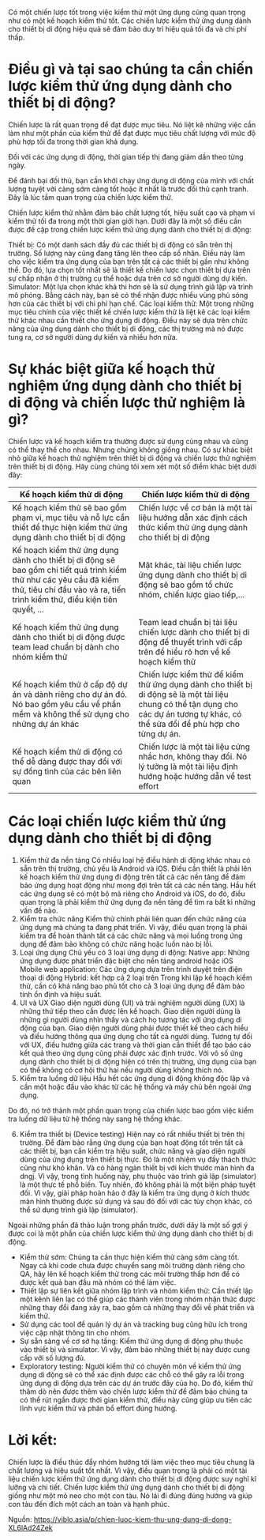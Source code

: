 Có một chiến lược tốt trong việc kiểm thử một ứng dụng cũng quan trọng như có một kế hoạch kiểm thử tốt. Các chiến lược kiểm thử ứng dụng dành cho thiết bị di động hiệu quả sẽ đảm bảo duy trì hiệu quả tối đa và chi phí thấp.

# Điều gì và tại sao chúng ta cần chiến lược kiểm thử ứng dụng dành cho thiết bị di động?

Chiến lược là rất quan trọng để đạt được mục tiêu. Nó liệt kê những việc cần làm như một phần của kiểm thử để đạt được mục tiêu chất lượng với mức độ phù hợp tối đa trong thời gian khả dụng.

Đối với các ứng dụng di động, thời gian tiếp thị đang giảm dần theo từng ngày.

Để đánh bại đối thủ, bạn cần khởi chạy ứng dụng di động của mình với chất lượng tuyệt vời càng sớm càng tốt hoặc ít nhất là trước đối thủ cạnh tranh. Đây là lúc tầm quan trọng của chiến lược kiểm thử.

Chiến lược kiểm thử nhằm đảm bảo chất lượng tốt, hiệu suất cao và phạm vi kiểm thử tối đa trong một thời gian giới hạn. Dưới đây là một số điều cần được đề cập trong chiến lược kiểm thử ứng dụng dành cho thiết bị di động:

Thiết bị: Có một danh sách đầy đủ các thiết bị di động có sẵn trên thị trường. Số lượng này cũng đang tăng lên theo cấp số nhân. Điều này làm cho việc kiểm tra ứng dụng của bạn trên tất cả các thiết bị gần như không thể. Do đó, lựa chọn tốt nhất sẽ là thiết kế chiến lược chọn thiết bị dựa trên sự chấp nhận ở thị trường cụ thể hoặc dựa trên cơ sở người dùng dự kiến.
Simulator: Một lựa chọn khác khả thi hơn sẽ là sử dụng trình giả lập và trình mô phỏng. Bằng cách này, bạn sẽ có thể nhận được nhiều vùng phủ sóng hơn của các thiết bị với chi phí hạn chế.
Các loại kiểm thử: Một trong những mục tiêu chính của việc thiết kế chiến lược kiểm thử là liệt kê các loại kiểm thử khác nhau cần thiết cho ứng dụng di động. Điều này sẽ dựa trên chức năng của ứng dụng dành cho thiết bị di động, các thị trường mà nó được tung ra, cơ sở người dùng dự kiến ​​và nhiều hơn nữa.

# Sự khác biệt giữa kế hoạch thử nghiệm ứng dụng dành cho thiết bị di động và chiến lược thử nghiệm là gì?

Chiến lược và kế hoạch kiểm tra thường được sử dụng cùng nhau và cũng có thể thay thế cho nhau. Nhưng chúng không giống nhau. Có sự khác biệt nhỏ giữa kế hoạch thử nghiệm trên thiết bị di động và chiến lược thử nghiệm trên thiết bị di động. Hãy cùng chúng tôi xem xét một số điểm khác biệt dưới đây:


| Kế hoạch kiểm thử di động | Chiến lược kiểm thử di động | 
| -------- | -------- |
| Kế hoạch kiểm thử sẽ bao gồm phạm vi, mục tiêu và nỗ lực cần thiết để thực hiện kiểm thử ứng dụng dành cho thiết bị di động    | Chiến lược về cơ bản là một tài liệu hướng dẫn xác định cách thức kiểm thử ứng dụng dành cho thiết bị di động    |
| Kế hoạch kiểm thử ứng dụng dành cho thiết bị di động sẽ bao gồm chi tiết quá trình kiểm thử như các yêu cầu đã kiểm thử, tiêu chí đầu vào và ra, tiến trình kiểm thử, điều kiện tiên quyết, ... |Mặt khác, tài liệu chiến lược ứng dụng dành cho thiết bị di động sẽ bao gồm tổ chức nhóm, chiến lược giao tiếp,...|
| Kế hoạch kiểm thử ứng dụng dành cho thiết bị di động được team lead chuẩn bị dành cho nhóm kiểm thử     | Team lead chuẩn bị tài liệu chiến lược dành cho thiết bị di động để thuyết trình với cấp trên để hiểu rõ hơn về kế hoạch kiểm thử     |
|Kế hoạch kiểm thử ở cấp độ dự án và dành riêng cho dự án đó. Nó bao gồm yêu cầu về phần mềm và không thể sử dụng cho những dự án khác     |Chiến lược kiểm thử để kiểm thử ứng dụng dành cho thiết bị di động sẽ là một tài liệu chung có thể tận dụng cho các dự án tương tự khác, có thể sửa đổi để phù hợp cho từng dự án.   |
| Kế hoạch kiểm thử di động có thể dễ dàng được thay đổi với sự đồng tình của các bên liên quan   | Chiến lược là một tài liệu cứng nhắc hơn, không thay đổi. Nó lý tưởng là một tài liệu định hướng hoặc hướng dẫn về test effort     |


# Các loại chiến lược kiểm thử ứng dụng dành cho thiết bị di động
1. Kiểm thử đa nền tảng
Có nhiều loại hệ điều hành di động khác nhau có sẵn trên thị trường, chủ yếu là Android và iOS.
Điều cần thiết là phải lên kế hoạch kiểm thử ứng dụng đi động trên tất cả các nền tảng để đảm bảo ứng dụng hoạt động như mong đợi trên tất cả các nền tảng.
Hầu hết các ứng dụng sẽ có một bộ mã riêng cho Android và iOS, do đó, điều quan trọng là phải kiểm thử ứng dụng đa nền tảng để tìm ra bất kì những vấn đề nào.
2. Kiểm tra chức năng
Kiểm thử chính phải liên quan đến chức năng của ứng dụng mà chúng ta đang phát triển. Vì vậy, điều quan trọng là phải kiểm tra để hoàn thành tất cả các chức năng và mọi luồng trong ứng dụng để đảm bảo không có chức năng hoặc luồn nào bị lỗi.
3. Loại ứng dụng
Chủ yếu có 3 loại ứng dụng di động:
Native app: Những ứng dụng được phát triển đặc biệt cho nền tảng android hoặc iOS
Mobile web application: Các ứng dụng dựa trên trình duyệt trên điện thoại di động
Hybrid: kết hợp cả 2 loại trên
         Trong khi lập kế hoạch kiểm thử, cần có khả năng bao phủ tốt cho cả 3 loại ứng dụng để đảm bảo tính ổn định và hiệu suất.
4. UI và UX
Giao diện người dùng (UI) và trải nghiệm người dùng (UX) là những thứ tiếp theo cần được lên kế hoạch.
Giao diện người dùng là những gì người dùng nhìn thấy và cách họ tương tác với ứng dụng di động của bạn.
Giao diện người dùng phải được thiết kế theo cách hiểu và điều hướng thông qua ứng dụng cho tất cả người dùng.
Tương tự đối với UX, điều hướng giữa các trang và thời gian cần thiết để tạo báo cáo kết quả theo ứng dụng cũng phải được xác định trước.
Với vô số ứng dụng dành cho thiết bị di động hiện có trên thị trường, ứng dụng của bạn có thể không có cơ hội thứ hai nếu người dùng không thích nó.
5. Kiểm tra luồng dữ liệu
Hầu hết các ứng dụng di động không độc lập và cần một hoặc đầu vào khác từ các hệ thống và máy chủ bên ngoài ứng dụng.

Do đó, nó trở thành một phần quan trọng của chiến lược bao gồm việc kiểm tra luồng dữ liệu từ hệ thống này sang hệ thống khác.

6. Kiểm tra thiết bị (Device testing)
Hiện nay có rất nhiều thiết bị trên thị trường. Để đảm bảo rằng ứng dụng của bạn hoạt động tốt trên tất cả các thiết bị, bạn cần kiểm tra hiệu suất, chức năng và giao diện người dùng của ứng dụng trên thiết bị thực.
Đó là một nhiệm vụ đầy thách thức cũng như khó khăn. Và có hàng ngàn thiết bị với kích thước màn hình đa dngj. Vị vậy, trong tình huống này, phụ thuộc vào trình  giả lập (simulator) là một thực tế phổ biến. Tuy nhiên, đó không phải là một biện pháp tuyệt đối. Vì vậy, giải pháp hoàn hảo ở đây là kiểm tra ứng dụng ở kích thước màn hình thường được sử dụng và sau đó đối với các tùy chọn khác, có thể sử dụng trình giả lập (simulator).

Ngoài những phần đã thảo luận trong phần trước, dưới dây là một số gợi ý được coi là một phần của chiến lược kiểm thử ứng dụng dành cho thiết bị di động.
* Kiểm thử sớm: Chúng ta cần thực hiện kiểm thử càng sớm càng tốt. Ngay cả khi code chưa được chuyển sang môi trường dành riêng cho QA, hãy lên kế hoạch kiểm thử trong các môi trường thấp hơn để có được kết quả ban đầu mà nhóm có thể làm việc.
* Thiết lập sự liên kết giữa nhóm lập trình và nhóm kiểm thử: Cần thiết lập một kênh liên lạc có thể giúp các thành viên trong nhóm nhận thức được những thay đổi đang xảy ra, bao gồm cả những thay đổi về phát triển và kiểm thử.
* Sử dụng các tool để quản lý dự án và tracking bug cũng hữu ích trong việc cập nhật thông tin cho nhóm.
* Sự sẵn sàng về cơ sở hạ tầng: Kiểm thử ứng dụng di động phụ thuộc vào thiết bị và simulator. Vì vậy, đảm bảo những thiết bị này được cung cấp với số lượng đủ.
* Exploratory testing: Người kiểm thử có chuyên môn về kiểm thử ứng dụng di động sẽ có thể xác định được các chỗ có thể gây ra lỗi trong ứng dụng di động dựa trên các dự án trước đây của họ. Do đó, kiểm thử thăm dò nên được thêm vào chiến lược kiểm thử để đảm bảo chúng ta có thể rút ngắn được thời gian kiểm thử, điều này cũng giúp ưu tiên các lĩnh vực kiểm thử và phân bổ effort đúng hướng.

# Lời kết:
Chiến lược là điều thúc đẩy nhóm hướng tới làm việc theo mục tiêu chung là chất lượng và hiệu suất tốt nhất. Vì vậy, điều quan trọng là phải có một tài liệu chiến lược kiểm thử ứng dụng dành cho thiết bị di động được suy nghĩ kĩ lưỡng và chi tiết.
Chiến lược kiểm thử ứng dụng dành cho thiết bị di động giống như một mỏ neo cho một con tàu. Nó lái đi đúng đúng hướng và giúp con tàu đến đích một cách an toàn và hạnh phúc.

Nguồn: https://viblo.asia/p/chien-luoc-kiem-thu-ung-dung-di-dong-XL6lAd24Zek